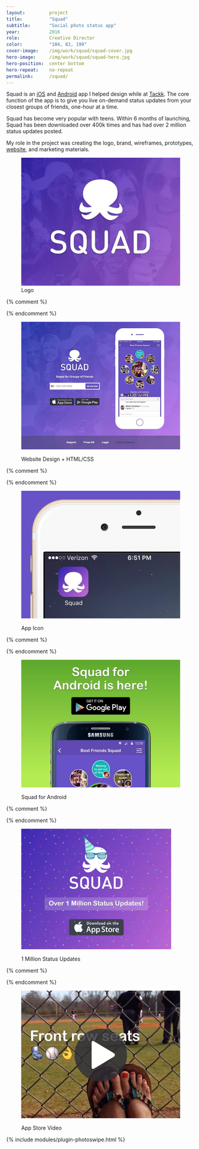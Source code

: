 ```yaml
---
layout:         project
title:          "Squad"
subtitle:       "Social photo status app"
year:           2016
role:           Creative Director
color:          "104, 82, 199"
cover-image:    /img/work/squad/squad-cover.jpg
hero-image:     /img/work/squad/squad-hero.jpg
hero-position:  center bottom
hero-repeat:    no-repeat
permalink:      /squad/
---
```


Squad is an [iOS](https://itunes.apple.com/app/apple-store/id1043626975) and [Android](https://play.google.com/store/apps/details?id=com.tackk.squad) app I helped design while at [Tackk](/tackk). The core function of the app is to give you live on-demand status updates from your closest groups of friends, one-hour at a time.

Squad has become very popular with teens. Within 6 months of launching, Squad has been downloaded over 400k times and has had over 2 million status updates posted.

My role in the project was creating the logo, brand, wireframes, prototypes, [website](https://getsquad.us), and marketing materials.


<div class="project-gallery mt6" itemscope itemtype="http://schema.org/ImageGallery">

<figure class="project-item lg-width-33 sm-width-50 inline-block" citemprop="associatedMedia" itemscope itemtype="http://schema.org/ImageObject">
  <a href="/img/work/squad/squad-logo.jpg" data-size="2000x1600" itemprop="contentUrl">
      <img src="/img/work/squad/squad-logo-sm.jpg" class="width-full" itemprop="thumbnail" alt="Squad Logo" />
  </a>
  <figcaption class="project-item-caption align-middle p2" itemprop="caption description">Logo</figcaption>                              
</figure>{% comment %}

{% endcomment %}<figure class="project-item lg-width-33 sm-width-50 inline-block" citemprop="associatedMedia" itemscope itemtype="http://schema.org/ImageObject">
  <a href="/img/work/squad/squad-website.jpg" data-size="2000x1600" itemprop="contentUrl">
      <img src="/img/work/squad/squad-website-sm.jpg" class="width-full" itemprop="thumbnail" alt="Squad Website" />
  </a>
  <figcaption class="project-item-caption align-middle p2" itemprop="caption description">Website Design + HTML/CSS</figcaption>                              
</figure>{% comment %}

{% endcomment %}<figure class="project-item lg-width-33 sm-width-50 inline-block" citemprop="associatedMedia" itemscope itemtype="http://schema.org/ImageObject">
  <a href="/img/work/squad/squad-appicon.jpg" data-size="2000x1600" itemprop="contentUrl">
      <img src="/img/work/squad/squad-appicon-sm.jpg" class="width-full" itemprop="thumbnail" alt="Squad App Icon" />
  </a>
  <figcaption class="project-item-caption align-middle p2" itemprop="caption description">App Icon</figcaption>                              
</figure>{% comment %}

{% endcomment %}<figure class="project-item lg-width-33 sm-width-50 inline-block" citemprop="associatedMedia" itemscope itemtype="http://schema.org/ImageObject">
  <a href="/img/work/squad/squad-android.jpg" data-size="2000x1600" itemprop="contentUrl">
      <img src="/img/work/squad/squad-android-sm.jpg" class="width-full" itemprop="thumbnail" alt="Squad for Android" />
  </a>
  <figcaption class="project-item-caption align-middle p2" itemprop="caption description">Squad for Android</figcaption>                              
</figure>{% comment %}

{% endcomment %}<figure class="project-item lg-width-33 sm-width-50 inline-block" citemprop="associatedMedia" itemscope itemtype="http://schema.org/ImageObject">
  <a href="/img/work/squad/squad-onemillion.gif" data-size="2000x1600" itemprop="contentUrl">
      <img src="/img/work/squad/squad-onemillion-sm.gif" class="width-full" itemprop="thumbnail" alt="1 Million Status Updates" />
  </a>
  <figcaption class="project-item-caption align-middle p2" itemprop="caption description">1 Million Status Updates</figcaption>                              
</figure>{% comment %}

{% endcomment %}<figure class="project-item lg-width-33 sm-width-50 inline-block" citemprop="associatedMedia" itemscope itemtype="http://schema.org/ImageObject">
  <a href="/img/work/squad/squad-video.mp4" data-size="2000x1600" data-type="video" data-video='<div class="inline-block-middle"><video width="320" src="/img/work/squad/squad-video.mp4" poster="/img/work/squad/squad-video-poster.jpg" controls style="height: 84vh; max-width: 100%; width: auto;"></video></div>' itemprop="contentUrl">
      <img src="/img/work/squad/squad-video-sm.jpg" class="width-full" itemprop="thumbnail" alt="App Store Video" />
  </a>
  <figcaption class="project-item-caption align-middle p2" itemprop="caption description">App Store Video</figcaption>
</figure>                              


</div>

{% include modules/plugin-photoswipe.html %}


